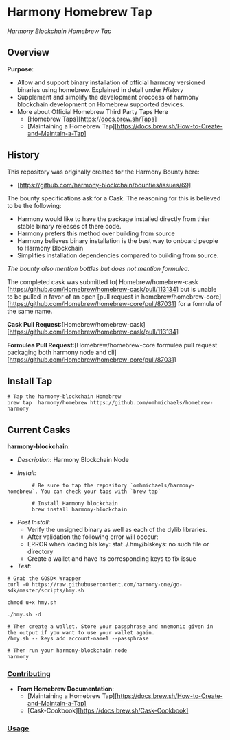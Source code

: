 # Harmony Homebrew Tap

*Harmony Blockchain Homebrew Tap*

## Overview
**Purpose**:
- Allow and support binary installation of official harmony versioned binaries using homebrew. Explained in detail under *History*
- Supplement and simplify the development proccess of harmony blockchain development on Homebrew supported devices.
- More about Official Homebrew Third Party Taps Here
    * [Homebrew Taps][https://docs.brew.sh/Taps]
    * [Maintaining a Homebrew Tap][https://docs.brew.sh/How-to-Create-and-Maintain-a-Tap]


## History
 This repository was originally created for the Harmony Bounty here: 
- [https://github.com/harmony-blockchain/bounties/issues/69]

The bounty specifications ask for a Cask. The reasoning for this is believed to be the following:
- Harmony would like to have the package installed directly from thier stable binary releases of there code. 
- Harmony prefers this method over building from source
- Harmony believes binary installation is the best way to onboard people to Harmony Blockchain
- Simplifies installation dependencies compared to building from source. 

*The bounty also mention bottles but does not mention formulea.*


The completed cask was submitted to( Homebrew/homebrew-cask [https://github.com/Homebrew/homebrew-cask/pull/113134] but is unable to be pulled in favor of an open [pull request in homebrew/homebrew-core][https://github.com/Homebrew/homebrew-core/pull/87031] for a formula of the same name.


**Cask Pull Request**:[Homebrew/homebrew-cask][https://github.com/Homebrew/homebrew-cask/pull/113134]

**Formulea Pull Request**:[Homebrew/homebrew-core formulea pull request packaging both harmony node and cli] [https://github.com/Homebrew/homebrew-core/pull/87031]

## Install Tap

```
# Tap the harmony-blockchain Homebrew
brew tap  harmony/homebrew https://github.com/omhmichaels/homebrew-harmony 

```

## Current Casks
**harmony-blockchain**: 
* *Description*: Harmony Blockchain Node

* *Install*:
```
        # Be sure to tap the repository `omhmichaels/harmony-homebrew`. You can check your taps with `brew tap` 

        # Install Harmony blockchain
        brew install harmony-blockchain
```
* *Post Install*:
    - Verify the unsigned binary as well as each of the dylib libraries.  
    - After validation the following error will occcur:
    * ERROR when loading bls key: stat ./.hmy/blskeys: no such file or directory
    - Create a wallet and have its corresponding keys to fix issue
* *Test*:
```
# Grab the GOSDK Wrapper
curl -O https://raw.githubusercontent.com/harmony-one/go-sdk/master/scripts/hmy.sh

chmod u+x hmy.sh

./hmy.sh -d 

# Then create a wallet. Store your passphrase and mnemonic given in the output if you want to use your wallet again. 
/hmy.sh -- keys add account-name1 --passphrase 

# Then run your harmony-blockchain node
harmony 

```


### [Contributing](CONTRIBUTING.md)


- **From Homebrew Documentation**: 
    * [Maintaining a Homebrew Tap][https://docs.brew.sh/How-to-Create-and-Maintain-a-Tap]
    * [Cask-Cookbook][https://docs.brew.sh/Cask-Cookbook]


### [Usage](./USAGE.md)

